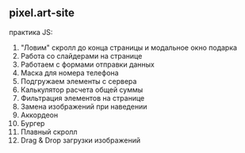 ## pixel.art-site

практика JS:

1. "Ловим" скролл до конца страницы и модальное окно подарка
2. Работа со слайдерами на странице
3. Работаем с формами отправки данных
4. Маска для номера телефона
5. Подгружаем элементы с сервера
6. Калькулятор расчета общей суммы
7. Фильтрация элементов на странице
8. Замена изображений при наведении
9. Аккордеон
10. Бургер
11. Плавный скролл
12. Drag & Drop загрузки изображений
